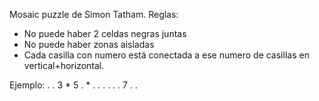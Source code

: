 Mosaic puzzle de Simon Tatham.
Reglas:
- No puede haber 2 celdas negras juntas
- No puede haber zonas aisladas
- Cada casilla con numero está conectada a ese numero de casillas en vertical+horizontal.

Ejemplo:
. . 3 *
5 . * .
. . . .
. 7 . .
